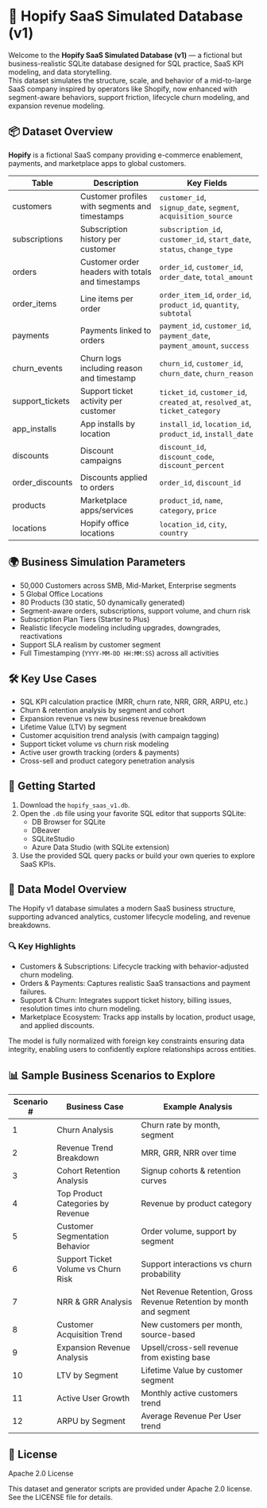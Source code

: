 
# 🚀 Hopify SaaS Simulated Database (v1)

Welcome to the **Hopify SaaS Simulated Database (v1)** — a fictional but business-realistic SQLite database designed for SQL practice, SaaS KPI modeling, and data storytelling.  
This dataset simulates the structure, scale, and behavior of a mid-to-large SaaS company inspired by operators like Shopify, now enhanced with segment-aware behaviors, support friction, lifecycle churn modeling, and expansion revenue modeling.


## 📦 Dataset Overview

**Hopify** is a fictional SaaS company providing e-commerce enablement, payments, and marketplace apps to global customers.

| Table               | Description                                          | Key Fields                                     |
|---------------------|------------------------------------------------------|------------------------------------------------|
| customers           | Customer profiles with segments and timestamps      | `customer_id`, `signup_date`, `segment`, `acquisition_source` |
| subscriptions       | Subscription history per customer                   | `subscription_id`, `customer_id`, `start_date`, `status`, `change_type` |
| orders              | Customer order headers with totals and timestamps   | `order_id`, `customer_id`, `order_date`, `total_amount` |
| order_items         | Line items per order                                | `order_item_id`, `order_id`, `product_id`, `quantity`, `subtotal` |
| payments            | Payments linked to orders                           | `payment_id`, `customer_id`, `payment_date`, `payment_amount`, `success` |
| churn_events        | Churn logs including reason and timestamp           | `churn_id`, `customer_id`, `churn_date`, `churn_reason` |
| support_tickets     | Support ticket activity per customer                | `ticket_id`, `customer_id`, `created_at`, `resolved_at`, `ticket_category` |
| app_installs        | App installs by location                            | `install_id`, `location_id`, `product_id`, `install_date` |
| discounts           | Discount campaigns                                  | `discount_id`, `discount_code`, `discount_percent` |
| order_discounts     | Discounts applied to orders                         | `order_id`, `discount_id` |
| products            | Marketplace apps/services                           | `product_id`, `name`, `category`, `price` |
| locations           | Hopify office locations                             | `location_id`, `city`, `country` |


## 🌍 Business Simulation Parameters

- 50,000 Customers across SMB, Mid-Market, Enterprise segments
- 5 Global Office Locations
- 80 Products (30 static, 50 dynamically generated)
- Segment-aware orders, subscriptions, support volume, and churn risk
- Subscription Plan Tiers (Starter to Plus)
- Realistic lifecycle modeling including upgrades, downgrades, reactivations
- Support SLA realism by customer segment
- Full Timestamping (`YYYY-MM-DD HH:MM:SS`) across all activities


## 🛠 Key Use Cases

- SQL KPI calculation practice (MRR, churn rate, NRR, GRR, ARPU, etc.)
- Churn & retention analysis by segment and cohort
- Expansion revenue vs new business revenue breakdown
- Lifetime Value (LTV) by segment
- Customer acquisition trend analysis (with campaign tagging)
- Support ticket volume vs churn risk modeling
- Active user growth tracking (orders & payments)
- Cross-sell and product category penetration analysis


## 🚀 Getting Started

1. Download the `hopify_saas_v1.db`.
2. Open the `.db` file using your favorite SQL editor that supports SQLite:
   - DB Browser for SQLite
   - DBeaver
   - SQLiteStudio
   - Azure Data Studio (with SQLite extension)
3. Use the provided SQL query packs or build your own queries to explore SaaS KPIs.


## 🔗 Data Model Overview

The Hopify v1 database simulates a modern SaaS business structure, supporting advanced analytics, customer lifecycle modeling, and revenue breakdowns.


### 🔍 Key Highlights

- Customers & Subscriptions: Lifecycle tracking with behavior-adjusted churn modeling.
- Orders & Payments: Captures realistic SaaS transactions and payment failures.
- Support & Churn: Integrates support ticket history, billing issues, resolution times into churn modeling.
- Marketplace Ecosystem: Tracks app installs by location, product usage, and applied discounts.

The model is fully normalized with foreign key constraints ensuring data integrity, enabling users to confidently explore relationships across entities.


## 📊 Sample Business Scenarios to Explore

| Scenario # | Business Case                         | Example Analysis                             |
|------------|--------------------------------------|----------------------------------------------|
| 1          | Churn Analysis                       | Churn rate by month, segment                |
| 2          | Revenue Trend Breakdown              | MRR, GRR, NRR over time                     |
| 3          | Cohort Retention Analysis            | Signup cohorts & retention curves           |
| 4          | Top Product Categories by Revenue    | Revenue by product category                 |
| 5          | Customer Segmentation Behavior       | Order volume, support by segment            |
| 6          | Support Ticket Volume vs Churn Risk  | Support interactions vs churn probability   |
| 7          | NRR & GRR Analysis                   | Net Revenue Retention, Gross Revenue Retention by month and segment |
| 8          | Customer Acquisition Trend           | New customers per month, source-based       |
| 9          | Expansion Revenue Analysis           | Upsell/cross-sell revenue from existing base |
| 10         | LTV by Segment                       | Lifetime Value by customer segment          |
| 11         | Active User Growth                   | Monthly active customers trend              |
| 12         | ARPU by Segment                      | Average Revenue Per User trend              |


## 📄 License

Apache 2.0 License

This dataset and generator scripts are provided under Apache 2.0 license.  
See the LICENSE file for details.
